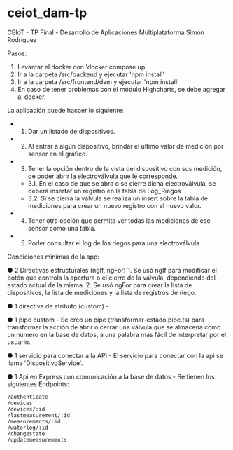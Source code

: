 # ceiot_dam-tp
CEIoT - TP Final - Desarrollo de Aplicaciones Multiplataforma
Simón Rodríguez


Pasos:

1. Levantar el docker con 'docker compose up'
2. Ir a la carpeta /src/backend y ejecutar 'npm install'
3. Ir a la carpeta /src/frontend/dam y ejecutar 'npm install'
4. En caso de tener problemas con el módulo Highcharts, se debe agregar al docker.


La aplicación puede hacaer lo siguiente:
* 1. Dar un listado de dispositivos.
* 2. Al entrar a algún dispositivo, brindar el último valor de medición por sensor en el gráfico.
* 3. Tener la opción dentro de la vista del dispositivo con sus medición, de poder abrir la electroválvula que le corresponde. 
   * 3.1. En el caso de que se abra o se cierre dicha electroválvula, se deberá insertar un registro en la tabla de Log_Riegos
   * 3.2. Si se cierra la válvula se realiza un insert sobre la tabla de mediciones para crear un nuevo registro con el nuevo valor.
* 4. Tener otra opción que permita ver todas las mediciones de ese sensor como una tabla.
* 5. Poder consultar el log de los riegos para una electroválvula.



Condiciones mínimas de la app:

● 2 Directivas estructurales (ngIf, ngFor)
    1. Se usó ngIf para modificar el botón que controla la apertura o el cierre de la válvula, dependiendo del estado actual de la misma.
    2. Se usó ngFor para crear la lista de dispositivos, la lista de mediciones y la lista de registros de riego.

● 1 directiva de atributo (custom)
    - 

● 1 pipe custom
    - Se creo un pipe (transformar-estado.pipe.ts) para transformar la acción de abrir o cerrar una válvula que se almacena como un número en la base de datos, a una palabra más fácil de interpretar por el usuario.

● 1 servicio para conectar a la API
    - El servicio para conectar con la api se llama 'DispositivoService'.

● 1 Api en Express con comunicación a la base de datos
    - Se tienen los siguientes Endpoints:

    /authenticate
    /devices
    /devices/:id
    /lastmeasurement/:id
    /measurements/:id
    /waterlog/:id
    /changestate
    /updatemeasurements



